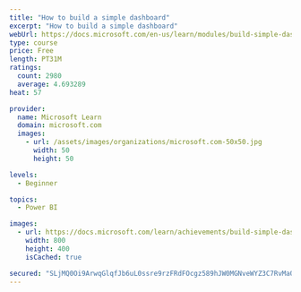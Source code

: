 ```yaml
---
title: "How to build a simple dashboard"
excerpt: "How to build a simple dashboard"
webUrl: https://docs.microsoft.com/en-us/learn/modules/build-simple-dashboard/
type: course
price: Free
length: PT31M
ratings:
  count: 2980
  average: 4.693289
heat: 57

provider:
  name: Microsoft Learn
  domain: microsoft.com
  images:
    - url: /assets/images/organizations/microsoft.com-50x50.jpg
      width: 50
      height: 50

levels:
  - Beginner

topics:
  - Power BI

images:
  - url: https://docs.microsoft.com/learn/achievements/build-simple-dashboard-social.png
    width: 800
    height: 400
    isCached: true

secured: "SLjMQ0Oi9ArwqGlqfJb6uL0ssre9rzFRdFOcgz589hJW0MGNveWYZ3C7RvMaODdU7badac50HpsCge7F9WgTsWrhJNoc52u0+2yyb+4g90cuvdofNBQRYBAxf8o5OcQYjoakue1ANVdBoSjIxwasEVYc1/Dc+P146R7oYez/oagY2uUDtF2Jj8G2R3S2jIZb9Vrp5VS3ds2NPI5GAA/PyvrVS69EokyqaPy6JsCgVlW1C1bvYIlBd9SpvomhCHuwiho8kbj3Bs1aEzEw6xQesbWnbetpkMrH09k2/rgtMHyt5LtJeaYr48npfgz6stqt2cTrxOi+1LOeYQv6i0InBTnnWnysLYnNSdDKKQNOAtVhzBfsVtFJNmyxY09hB7AwAY6w+dvAutWYfeiz8HufDO9c8hxidiJ3yAqJBVJxE2o=;1LSftFuJkVNEEAs4x1A2FA=="
---
```


